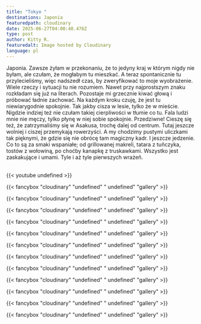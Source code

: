 ```yaml
---
title: "Tokyo "
destinations: Japonia
featuredpath: cloudinary
date: 2025-06-27T04:00:40.476Z
type: post
author: Kitty R.
featuredalt: Image hosted by Cloudinary
language: pl
---
```

Japonia. Zawsze żyłam w przekonaniu, że to jedyny kraj w którym nigdy nie byłam, ale czułam, że mogłabym tu mieszkać. A teraz spontanicznie tu przylecieliśmy, więc nadszedł czas, by zweryfikować to moje wyobrażenie. 
Wiele rzeczy i sytuacji tu nie rozumiem. Nawet przy najprostszym znaku rozkładam się już na literach. Pozostaje mi grzecznie kiwać głową i próbować ładnie zachować. 
Na każdym kroku czuję, że jest tu niewiarygodnie spokojnie. Tak jakby cisza w lesie, tylko że w mieście. Nigdzie indziej też nie czułam takiej cierpliwości w tłumie co tu. Fala ludzi mnie nie męczy, tylko płynę w niej sobie spokojnie. Przedziwne!
Cieszę się też, że zatrzymaliśmy się w Asakusa, trochę dalej od centrum. Tutaj jeszcze wolniej i ciszej przemykają rowerzyści. A my chodzimy pustymi uliczkami tak pięknymi, że gdzie się nie obrócę tam magiczny kadr.
I jeszcze jedzenie. Co to są za smaki wspaniałe; od grillowanej makreli, tatara z tuñczyka, tostów z wołowiną, po choćby kanapkę z truskawkami. Wszystko jest zaskakujące i umami. Tyle i aż tyle pierwszych wrażeñ.

<br>{{< youtube undefined >}}</br>

{{< fancybox "cloudinary" "undefined" " undefined" "gallery" >}}

{{< fancybox "cloudinary" "undefined" " undefined" "gallery" >}}

{{< fancybox "cloudinary" "undefined" " undefined" "gallery" >}}

{{< fancybox "cloudinary" "undefined" " undefined" "gallery" >}}

{{< fancybox "cloudinary" "undefined" " undefined" "gallery" >}}

{{< fancybox "cloudinary" "undefined" " undefined" "gallery" >}}

{{< fancybox "cloudinary" "undefined" " undefined" "gallery" >}}

{{< fancybox "cloudinary" "undefined" " undefined" "gallery" >}}

{{< fancybox "cloudinary" "undefined" " undefined" "gallery" >}}

{{< fancybox "cloudinary" "undefined" " undefined" "gallery" >}}

{{< fancybox "cloudinary" "undefined" " undefined" "gallery" >}}

{{< fancybox "cloudinary" "undefined" " undefined" "gallery" >}}